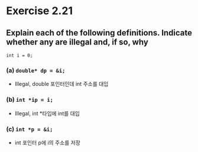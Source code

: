 # Exercise 2.21
## Explain each of the following definitions. Indicate whether any are illegal and, if so, why
```
int i = 0;
```
### (a) `double* dp = &i;`
- Illegal, double 포인터인데 int 주소를 대입 
### (b) `int *ip = i;`
- Illegal, int *타입에 int를 대입
### (c) `int *p = &i;`
- int 포인터 p에 i의 주소를 저장
